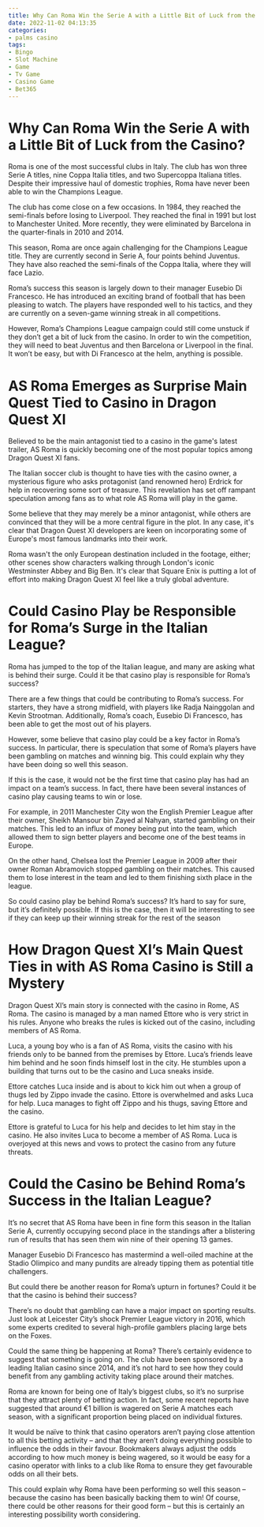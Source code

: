 ```yaml
---
title: Why Can Roma Win the Serie A with a Little Bit of Luck from the Casino
date: 2022-11-02 04:13:35
categories:
- palms casino
tags:
- Bingo
- Slot Machine
- Game
- Tv Game
- Casino Game
- Bet365
---
```



#  Why Can Roma Win the Serie A with a Little Bit of Luck from the Casino?

Roma is one of the most successful clubs in Italy. The club has won three Serie A titles, nine Coppa Italia titles, and two Supercoppa Italiana titles. Despite their impressive haul of domestic trophies, Roma have never been able to win the Champions League.

The club has come close on a few occasions. In 1984, they reached the semi-finals before losing to Liverpool. They reached the final in 1991 but lost to Manchester United. More recently, they were eliminated by Barcelona in the quarter-finals in 2010 and 2014.

This season, Roma are once again challenging for the Champions League title. They are currently second in Serie A, four points behind Juventus. They have also reached the semi-finals of the Coppa Italia, where they will face Lazio.

Roma’s success this season is largely down to their manager Eusebio Di Francesco. He has introduced an exciting brand of football that has been pleasing to watch. The players have responded well to his tactics, and they are currently on a seven-game winning streak in all competitions.

However, Roma’s Champions League campaign could still come unstuck if they don’t get a bit of luck from the casino. In order to win the competition, they will need to beat Juventus and then Barcelona or Liverpool in the final. It won’t be easy, but with Di Francesco at the helm, anything is possible.

#  AS Roma Emerges as Surprise Main Quest Tied to Casino in Dragon Quest XI

Believed to be the main antagonist tied to a casino in the game's latest trailer, AS Roma is quickly becoming one of the most popular topics among Dragon Quest XI fans.

The Italian soccer club is thought to have ties with the casino owner, a mysterious figure who asks protagonist (and renowned hero) Erdrick for help in recovering some sort of treasure. This revelation has set off rampant speculation among fans as to what role AS Roma will play in the game.

Some believe that they may merely be a minor antagonist, while others are convinced that they will be a more central figure in the plot. In any case, it's clear that Dragon Quest XI developers are keen on incorporating some of Europe's most famous landmarks into their work.

Roma wasn't the only European destination included in the footage, either; other scenes show characters walking through London's iconic Westminster Abbey and Big Ben. It's clear that Square Enix is putting a lot of effort into making Dragon Quest XI feel like a truly global adventure.

#  Could Casino Play be Responsible for Roma’s Surge in the Italian League?

Roma has jumped to the top of the Italian league, and many are asking what is behind their surge. Could it be that casino play is responsible for Roma’s success?

There are a few things that could be contributing to Roma’s success. For starters, they have a strong midfield, with players like Radja Nainggolan and Kevin Strootman. Additionally, Roma’s coach, Eusebio Di Francesco, has been able to get the most out of his players.

However, some believe that casino play could be a key factor in Roma’s success. In particular, there is speculation that some of Roma’s players have been gambling on matches and winning big. This could explain why they have been doing so well this season.

If this is the case, it would not be the first time that casino play has had an impact on a team’s success. In fact, there have been several instances of casino play causing teams to win or lose.

For example, in 2011 Manchester City won the English Premier League after their owner, Sheikh Mansour bin Zayed al Nahyan, started gambling on their matches. This led to an influx of money being put into the team, which allowed them to sign better players and become one of the best teams in Europe.

On the other hand, Chelsea lost the Premier League in 2009 after their owner Roman Abramovich stopped gambling on their matches. This caused them to lose interest in the team and led to them finishing sixth place in the league.

So could casino play be behind Roma’s success? It’s hard to say for sure, but it’s definitely possible. If this is the case, then it will be interesting to see if they can keep up their winning streak for the rest of the season

#  How Dragon Quest XI’s Main Quest Ties in with AS Roma Casino is Still a Mystery

Dragon Quest XI’s main story is connected with the casino in Rome, AS Roma. The casino is managed by a man named Ettore who is very strict in his rules. Anyone who breaks the rules is kicked out of the casino, including members of AS Roma.

Luca, a young boy who is a fan of AS Roma, visits the casino with his friends only to be banned from the premises by Ettore. Luca’s friends leave him behind and he soon finds himself lost in the city. He stumbles upon a building that turns out to be the casino and Luca sneaks inside.

Ettore catches Luca inside and is about to kick him out when a group of thugs led by Zippo invade the casino. Ettore is overwhelmed and asks Luca for help. Luca manages to fight off Zippo and his thugs, saving Ettore and the casino.

Ettore is grateful to Luca for his help and decides to let him stay in the casino. He also invites Luca to become a member of AS Roma. Luca is overjoyed at this news and vows to protect the casino from any future threats.

#  Could the Casino be Behind Roma’s Success in the Italian League?

It’s no secret that AS Roma have been in fine form this season in the Italian Serie A, currently occupying second place in the standings after a blistering run of results that has seen them win nine of their opening 13 games.

Manager Eusebio Di Francesco has mastermind a well-oiled machine at the Stadio Olimpico and many pundits are already tipping them as potential title challengers.

But could there be another reason for Roma’s upturn in fortunes? Could it be that the casino is behind their success?

There’s no doubt that gambling can have a major impact on sporting results. Just look at Leicester City’s shock Premier League victory in 2016, which some experts credited to several high-profile gamblers placing large bets on the Foxes.

Could the same thing be happening at Roma? There’s certainly evidence to suggest that something is going on. The club have been sponsored by a leading Italian casino since 2014, and it’s not hard to see how they could benefit from any gambling activity taking place around their matches.

Roma are known for being one of Italy’s biggest clubs, so it’s no surprise that they attract plenty of betting action. In fact, some recent reports have suggested that around €1 billion is wagered on Serie A matches each season, with a significant proportion being placed on individual fixtures.

It would be naïve to think that casino operators aren’t paying close attention to all this betting activity – and that they aren’t doing everything possible to influence the odds in their favour. Bookmakers always adjust the odds according to how much money is being wagered, so it would be easy for a casino operator with links to a club like Roma to ensure they get favourable odds on all their bets.

This could explain why Roma have been performing so well this season – because the casino has been basically backing them to win! Of course, there could be other reasons for their good form – but this is certainly an interesting possibility worth considering.